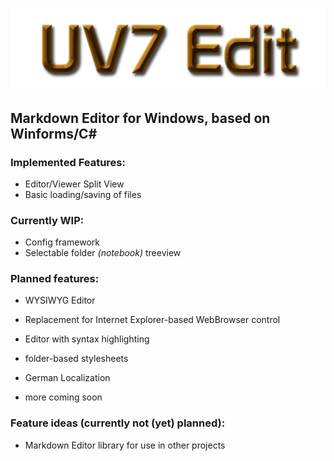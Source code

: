 # ![UV7 Edit](https://raw.githubusercontent.com/Volvo7700/UV7_Edit/refs/heads/master/icon/branding.png)
## Markdown Editor for Windows, based on Winforms/C# 

### Implemented Features:
* Editor/Viewer Split View
* Basic loading/saving of files

### Currently WIP:
* Config framework
* Selectable folder *(notebook)* treeview

### Planned features:
* WYSIWYG Editor
* Replacement for Internet Explorer-based WebBrowser control
* Editor with syntax highlighting
* folder-based stylesheets
* German Localization

* more coming soon

### Feature ideas (currently not (yet) planned):
* Markdown Editor library for use in other projects
